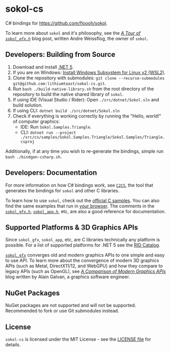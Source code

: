 # sokol-cs

C# bindings for https://github.com/floooh/sokol.

To learn more about `sokol` and it's philosophy, see the [*A Tour of `sokol_gfx.h`*](https://floooh.github.io/2017/07/29/sokol-gfx-tour.html) blog post, written Andre Weissflog, the owner of `sokol`. 

## Developers: Building from Source

1. Download and install [.NET 5](https://dotnet.microsoft.com/download).
2. If you are on Windows: [Install Windows Subsystem for Linux v2 (WSL2)](https://docs.microsoft.com/en-us/windows/wsl/install-win10).
3. Clone the repository with submodules: `git clone --recurse-submodules git@github.com:lithiumtoast/sokol-cs.git`.
4. Run `bash ./build-native-library.sh` from the root directory of the repository to build the native shared library of `sokol`.
5. If using IDE (Visual Studio / Rider): Open `./src/dotnet/Sokol.sln` and build solution.
6. If using CLI: `dotnet build ./src/dotnet/Sokol.sln`
7. Check if everything is working correctly by running the "Hello, world!" of computer graphics:
   - IDE: Run `Sokol.Samples.Triangle`.
   - CLI: `dotnet run --project ./src/cs/samples/Sokol.Samples.Triangle/Sokol.Samples/Triangle.csproj`

Additionally, if at any time you wish to re-generate the bindings, simple run `bash ./bindgen-csharp.sh`.

## Developers: Documentation

For more information on how C# bindings work, see [`C2CS`](https://github.com/lithiumtoast/c2cs), the tool that generates the bindings for `sokol` and other C libraries.

To learn how to use `sokol`, check out the [official C samples](https://github.com/floooh/sokol-samples). You can also find the same examples that run in [your browser](https://floooh.github.io/sokol-html5/index.html). The comments in the [`sokol_gfx.h`](https://github.com/floooh/sokol/blob/master/sokol_gfx.h), [`sokol_app.h`](https://github.com/floooh/sokol/blob/master/sokol_app.h), etc, are also a good reference for documentation.

## Supported Platforms & 3D Graphics APIs

Since `sokol_gfx`, `sokol_app`, etc, are C libraries technically any platform is possible. For a list of supported platforms for .NET 5 see the [RID Catalog](https://docs.microsoft.com/en-us/dotnet/core/rid-catalog).

[`sokol_gfx`](https://github.com/floooh/sokol#sokol_gfxh) converges old and modern graphics APIs to one simple and easy to use API. To learn more about the convergence of modern 3D graphics APIs (such as Metal, DirectX11/12, and WebGPU) and how they compare to legacy APIs (such as OpenGL), see *[A Comparison of Modern Graphics APIs](https://alain.xyz/blog/comparison-of-modern-graphics-apis)* blog written by Alain Galvan, a graphics software engineer.

## NuGet Packages

NuGet packages are not supported and will not be supported. Recommended to fork or use Git submodules instead.

## License

`sokol-cs` is licensed under the MIT License - see the [LICENSE file](LICENSE) for details.
